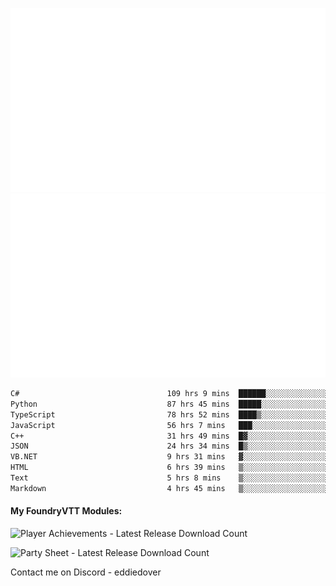 
![](https://raw.githubusercontent.com/eddiedover/ghstats/master/generated/overview.svg)
![](https://raw.githubusercontent.com/eddiedover/ghstats/master/generated/languages.svg)

<!--START_SECTION:waka-->

```txt
C#                                 109 hrs 9 mins  ██████░░░░░░░░░░░░░░░░░░░   24.28 %
Python                             87 hrs 45 mins  █████░░░░░░░░░░░░░░░░░░░░   19.52 %
TypeScript                         78 hrs 52 mins  ████▒░░░░░░░░░░░░░░░░░░░░   17.54 %
JavaScript                         56 hrs 7 mins   ███░░░░░░░░░░░░░░░░░░░░░░   12.48 %
C++                                31 hrs 49 mins  █▓░░░░░░░░░░░░░░░░░░░░░░░   07.08 %
JSON                               24 hrs 34 mins  █▒░░░░░░░░░░░░░░░░░░░░░░░   05.46 %
VB.NET                             9 hrs 31 mins   ▓░░░░░░░░░░░░░░░░░░░░░░░░   02.12 %
HTML                               6 hrs 39 mins   ▒░░░░░░░░░░░░░░░░░░░░░░░░   01.48 %
Text                               5 hrs 8 mins    ▒░░░░░░░░░░░░░░░░░░░░░░░░   01.14 %
Markdown                           4 hrs 45 mins   ▒░░░░░░░░░░░░░░░░░░░░░░░░   01.06 %
```

<!--END_SECTION:waka-->

#### My FoundryVTT Modules:

  ![Player Achievements - Latest Release Download Count](https://img.shields.io/badge/dynamic/json?label=Player%20Achievements%20-%20Downloads@latest&query=assets%5B1%5D.download_count&url=https%3A%2F%2Fapi.github.com%2Frepos%2FEddieDover%2Ffvtt-player-achievements%2Freleases%2Flatest)

  ![Party Sheet - Latest Release Download Count](https://img.shields.io/badge/dynamic/json?label=Party%20Sheet%20-%20Downloads@latest&query=assets%5B1%5D.download_count&url=https%3A%2F%2Fapi.github.com%2Frepos%2FEddieDover%2Ffvtt-party-sheet%2Freleases%2Flatest)

<a rel="me" href="https://techhub.social/@EddieDover"></a>

Contact me on Discord - eddiedover
